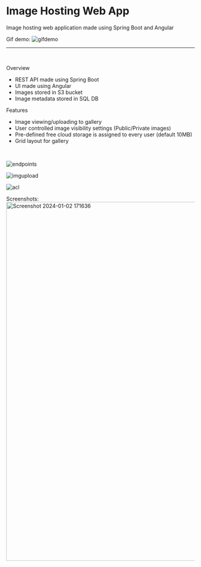 # Image Hosting Web App

Image hosting web application made using Spring Boot and Angular

Gif demo:
![gifdemo](https://github.com/rohans1445/spring-image-hosting-webapp/assets/101462549/7aab5129-2d76-4788-ad26-4ce74458a938)

---

<br>

Overview
- REST API made using Spring Boot
- UI made using Angular
- Images stored in S3 bucket
- Image metadata stored in SQL DB

Features
- Image viewing/uploading to gallery
- User controlled image visibility settings (Public/Private images)
- Pre-defined free cloud storage is assigned to every user (default 10MB)
- Grid layout for gallery

<br>

![endpoints](https://github.com/rohans1445/spring-image-hosting-webapp/assets/101462549/c09892fe-fbb3-4fd8-be55-922b23a70362)

![imgupload](https://github.com/rohans1445/spring-image-hosting-webapp/assets/101462549/8bede2a6-c06a-4217-b13d-32c04ee27d02)

![acl](https://github.com/rohans1445/spring-image-hosting-webapp/assets/101462549/ecd9c27d-ec53-4582-952a-844506402a54)

Screenshots:
<img width="960" alt="Screenshot 2024-01-02 171636" src="https://github.com/rohans1445/spring-image-hosting-webapp/assets/101462549/547629d2-ff26-472c-a4d7-c52818cc7481">
